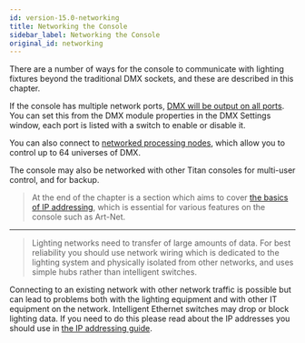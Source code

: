 ```yaml
---
id: version-15.0-networking
title: Networking the Console
sidebar_label: Networking the Console
original_id: networking
---
```


There are a number of ways for the console to communicate with lighting
fixtures beyond the traditional DMX sockets, and these are described in
this chapter.

If the console has multiple network ports, [DMX will be output on all
ports](system-settings/dmx-output-mapping.md#configuring-dmx-outputs). 
You can set this from the DMX module properties in the DMX
Settings window, each port is listed with a switch to enable or disable
it.

You can also connect to [networked processing nodes](titan-net.md), which allow you to
control up to 64 universes of DMX.

The console may also be networked with other Titan consoles for
multi-user control, and for backup.


> At the end of the chapter is a section which aims to cover [the basics of
IP addressing](networking/a-quick-guide-to-ip-addressing.md), which is essential for various features on the console
such as Art-Net.

---
  
> Lighting networks need to transfer of large amounts of data. For best reliability you should use network wiring which is dedicated to the lighting system and physically isolated from other networks, and uses simple hubs rather than intelligent switches.
  
Connecting to an existing network with other network traffic is possible but can lead to problems both with the lighting equipment and with other IT equipment on the network. Intelligent Ethernet switches may drop or block lighting data. If you need to do this please read about the IP addresses you should use in [the IP addressing guide](networking/a-quick-guide-to-ip-addressing.md).
